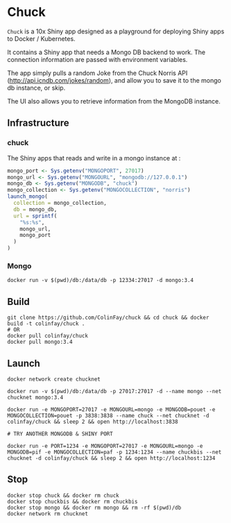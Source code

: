 # Chuck 

`Chuck` is a 10x Shiny app designed as a playground for deploying Shiny apps to Docker / Kubernetes.

It contains a Shiny app that needs a Mongo DB backend to work. The connection information are passed with environment variables. 

The app simply pulls a random Joke from the Chuck Norris API (<http://api.icndb.com/jokes/random>), and allow you to save it to the mongo db instance, or skip. 

The UI also allows you to retrieve information from the MongoDB instance. 

## Infrastructure

### chuck

The Shiny apps that reads and write in a mongo instance at : 

```r
mongo_port <- Sys.getenv("MONGOPORT", 27017)
mongo_url <- Sys.getenv("MONGOURL", "mongodb://127.0.0.1")
mongo_db <- Sys.getenv("MONGODB", "chuck")
mongo_collection <- Sys.getenv("MONGOCOLLECTION", "norris")
launch_mongo(
  collection = mongo_collection, 
  db = mongo_db, 
  url = sprintf(
    "%s:%s", 
    mongo_url,
    mongo_port
  )
)
```

### Mongo

``` 
docker run -v $(pwd)/db:/data/db -p 12334:27017 -d mongo:3.4 
```

## Build 

```
git clone https://github.com/ColinFay/chuck && cd chuck && docker build -t colinfay/chuck .
# OR 
docker pull colinfay/chuck
docker pull mongo:3.4 
```

## Launch 

```
docker network create chucknet

docker run -v $(pwd)/db:/data/db -p 27017:27017 -d --name mongo --net chucknet mongo:3.4

docker run -e MONGOPORT=27017 -e MONGOURL=mongo -e MONGODB=pouet -e MONGOCOLLECTION=pouet -p 3838:3838 --name chuck --net chucknet -d colinfay/chuck && sleep 2 && open http://localhost:3838

# TRY ANOTHER MONGODB & SHINY PORT

docker run -e PORT=1234 -e MONGOPORT=27017 -e MONGOURL=mongo -e MONGODB=pif -e MONGOCOLLECTION=paf -p 1234:1234 --name chuckbis --net chucknet -d colinfay/chuck && sleep 2 && open http://localhost:1234
```


## Stop 

```
docker stop chuck && docker rm chuck
docker stop chuckbis && docker rm chuckbis
docker stop mongo && docker rm mongo && rm -rf $(pwd)/db
docker network rm chucknet
```

